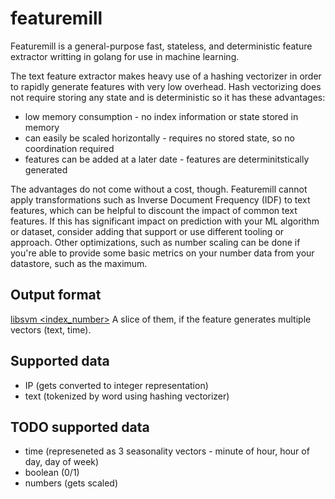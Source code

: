 # featuremill

Featuremill is a general-purpose fast, stateless, and deterministic feature extractor writting in golang for use in machine learning.

The text feature extractor makes heavy use of a hashing vectorizer in order to rapidly generate features with very low overhead. Hash vectorizing does not require storing any state and is deterministic so it has these advantages:

- low memory consumption - no index information or state stored in memory
- can easily be scaled horizontally - requires no stored state, so no coordination required
- features can be added at a later date - features are determinitstically generated

The advantages do not come without a cost, though. Featuremill cannot apply transformations such as Inverse Document Frequency (IDF) to text features, which can be helpful to discount the impact of common text features. If this has significant impact on prediction with your ML algorithm or dataset, consider adding that support or use different tooling or approach. Other optimizations, such as number scaling can be done if you're able to provide some basic metrics on your number data from your datastore, such as the maximum.

## Output format

[libsvm <index_number><value>](https://stats.stackexchange.com/questions/61328/libsvm-data-format)
A slice of them, if the feature generates multiple vectors (text, time).

## Supported data

- IP (gets converted to integer representation)
- text (tokenized by word using hashing vectorizer)

## TODO supported data

- time (represeneted as 3 seasonality vectors - minute of hour, hour of day, day of week)
- boolean (0/1)
- numbers (gets scaled)